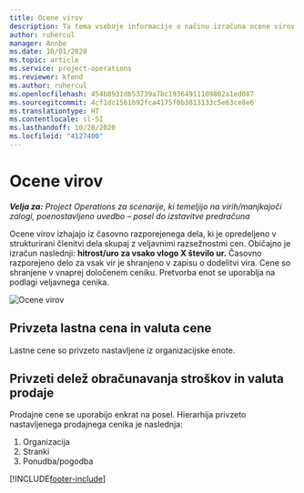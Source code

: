 ```yaml
---
title: Ocene virov
description: Ta tema vsebuje informacije o načinu izračuna ocene virov v storitvi Project Operations.
author: ruhercul
manager: Annbe
ms.date: 10/01/2020
ms.topic: article
ms.service: project-operations
ms.reviewer: kfend
ms.author: ruhercul
ms.openlocfilehash: 454b8931db53739a7bc19364911109802a1ed087
ms.sourcegitcommit: 4cf1dc1561b92fca4175f0b3813133c5e63ce8e6
ms.translationtype: HT
ms.contentlocale: sl-SI
ms.lasthandoff: 10/28/2020
ms.locfileid: "4127400"
---
```

# <a name="resource-estimates"></a>Ocene virov

_**Velja za:** Project Operations za scenarije, ki temeljijo na virih/manjkajoči zalogi, poenostavljeno uvedbo – posel do izstavitve predračuna_

Ocene virov izhajajo iz časovno razporejenega dela, ki je opredeljeno v strukturirani členitvi dela skupaj z veljavnimi razsežnostmi cen. Običajno je izračun naslednji: **hitrost/uro za vsako vlogo X število ur.** Časovno razporejeno delo za vsak vir je shranjeno v zapisu o dodelitvi vira. Cene so shranjene v vnaprej določenem ceniku. Pretvorba enot se uporablja na podlagi veljavnega cenika.

![Ocene virov](./media/navigation12.png)

## <a name="default-cost-price-and-cost-currency"></a>Privzeta lastna cena in valuta cene

Lastne cene so privzeto nastavljene iz organizacijske enote.

## <a name="default-bill-rate-and-sales-currency"></a>Privzeti delež obračunavanja stroškov in valuta prodaje

Prodajne cene se uporabijo enkrat na posel. Hierarhija privzeto nastavljenega prodajnega cenika je naslednja:

1. Organizacija
2. Stranki
3. Ponudba/pogodba


[!INCLUDE[footer-include](../includes/footer-banner.md)]